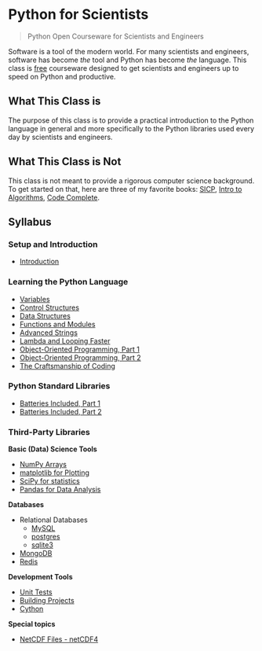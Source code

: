 # Python for Scientists

> Python Open Courseware for Scientists and Engineers

Software is a tool of the modern world. For many scientists and engineers, software has become *the* tool and Python has become *the* language. This class is [free](http://www.oreilly.com/openbook/freedom/) courseware designed to get scientists and engineers up to speed on Python and productive.

## What This Class is

The purpose of this class is to provide a practical introduction to the Python language in general and more specifically to the Python libraries used every day by scientists and engineers.

## What This Class is Not

This class is not meant to provide a rigorous computer science background. To get started on that, here are three of my favorite books: [SICP](http://amzn.com/0262510871), [Intro to Algorithms](http://amzn.com/0262033844), [Code Complete](http://amzn.com/0735619670).

## Syllabus

### Setup and Introduction

* [Introduction](classes/00_setup_and_intro/lecture_00.md)

### Learning the Python Language

* [Variables](classes/01_basic_syntax/lecture_01.md)
* [Control Structures](classes/01_control_statements/lecture_01.5.md)
* [Data Structures](classes/02_data_structures/lecture_02.md)
* [Functions and Modules](classes/03_functions_and_modules/lecture_03.md)
* [Advanced Strings](classes/04_advanced_strings/lecture_04.md)
* [Lambda and Looping Faster](classes/05_lists_and_lambdas/lecture_05.md)
* [Object-Oriented Programming, Part 1](classes/06_object_oriented_programming_1/lecture_06.md)
* [Object-Oriented Programming, Part 2](classes/07_object_oriented_programming_2/lecture_07.md)
* [The Craftsmanship of Coding](classes/08_taking_the_next_step/lecture_08.md)

### Python Standard Libraries

* [Batteries Included, Part 1](classes/09_std_libs/lecture_09.md)
* [Batteries Included, Part 2](classes/09_std_libs/lecture_09.5.md)

### Third-Party Libraries

**Basic (Data) Science Tools**

* [NumPy Arrays](classes/10_numpy/lecture_10.md)
* [matplotlib for Plotting](classes/12_matplotlib/lecture_12.md)
* [SciPy for statistics](classes/11_scipy/lecture_11.md)
* [Pandas for Data Analysis](classes/13_pandas/lecture_13.md)

**Databases**

* Relational Databases
  - [MySQL](classes/15_dbs/lecture_15_mysql.md)
  - [postgres](classes/15_dbs/lecture_15_postgres.md)
  - [sqlite3](classes/15_dbs/lecture_15_sqlite.md)
* [MongoDB](classes/18_mongo/lecture_18_mongo.md)
* [Redis](classes/21_redis/lecture_21.md)

**Development Tools**

* [Unit Tests](classes/17_testing_projects/lecture_17.md)
* [Building Projects](classes/19_building_projects/lecture_19.md)
* [Cython](classes/20_cython/lecture_20.md)

**Special topics**

* [NetCDF Files - netCDF4](classes/14_netcdf/lecture_14.md)
